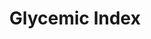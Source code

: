 ---
type: GiDataTablePage
title: Glycemic Index
description: Glycemic Index Food List
keywords: gi, GI, Glycemic Index, glycemic index, GlycemicIndex, glycemicindex
---